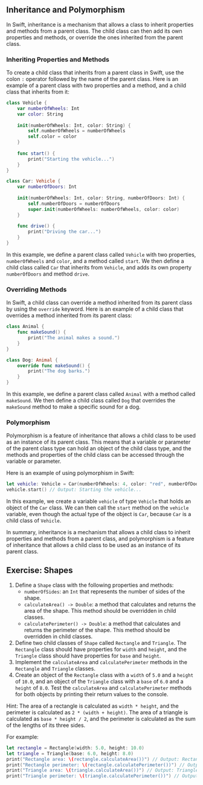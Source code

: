 ## Inheritance and Polymorphism

In Swift, inheritance is a mechanism that allows a class to inherit properties and methods from a parent class. The child class can then add its own properties and methods, or override the ones inherited from the parent class.

### Inheriting Properties and Methods

To create a child class that inherits from a parent class in Swift, use the colon `:` operator followed by the name of the parent class. Here is an example of a parent class with two properties and a method, and a child class that inherits from it:

```swift
class Vehicle {
    var numberOfWheels: Int
    var color: String
    
    init(numberOfWheels: Int, color: String) {
        self.numberOfWheels = numberOfWheels
        self.color = color
    }
    
    func start() {
        print("Starting the vehicle...")
    }
}

class Car: Vehicle {
    var numberOfDoors: Int
    
    init(numberOfWheels: Int, color: String, numberOfDoors: Int) {
        self.numberOfDoors = numberOfDoors
        super.init(numberOfWheels: numberOfWheels, color: color)
    }
    
    func drive() {
        print("Driving the car...")
    }
}
```

In this example, we define a parent class called `Vehicle` with two properties, `numberOfWheels` and `color`, and a method called `start`. We then define a child class called `Car` that inherits from `Vehicle`, and adds its own property `numberOfDoors` and method `drive`. 

### Overriding Methods

In Swift, a child class can override a method inherited from its parent class by using the `override` keyword. Here is an example of a child class that overrides a method inherited from its parent class:

```swift
class Animal {
    func makeSound() {
        print("The animal makes a sound.")
    }
}

class Dog: Animal {
    override func makeSound() {
        print("The dog barks.")
    }
}
```

In this example, we define a parent class called `Animal` with a method called `makeSound`. We then define a child class called `Dog` that overrides the `makeSound` method to make a specific sound for a dog.

### Polymorphism

Polymorphism is a feature of inheritance that allows a child class to be used as an instance of its parent class. This means that a variable or parameter of the parent class type can hold an object of the child class type, and the methods and properties of the child class can be accessed through the variable or parameter.

Here is an example of using polymorphism in Swift:

```swift
let vehicle: Vehicle = Car(numberOfWheels: 4, color: "red", numberOfDoors: 2)
vehicle.start() // Output: Starting the vehicle...
```

In this example, we create a variable `vehicle` of type `Vehicle` that holds an object of the `Car` class. We can then call the `start` method on the `vehicle` variable, even though the actual type of the object is `Car`, because `Car` is a child class of `Vehicle`.

In summary, inheritance is a mechanism that allows a child class to inherit properties and methods from a parent class, and polymorphism is a feature of inheritance that allows a child class to be used as an instance of its parent class.



## Exercise: Shapes

1. Define a `Shape` class with the following properties and methods:
    - `numberOfSides`: an `Int` that represents the number of sides of the shape.
    - `calculateArea() -> Double`: a method that calculates and returns the area of the shape. This method should be overridden in child classes.
    - `calculatePerimeter() -> Double`: a method that calculates and returns the perimeter of the shape. This method should be overridden in child classes.
2. Define two child classes of `Shape` called `Rectangle` and `Triangle`. The `Rectangle` class should have properties for `width` and `height`, and the `Triangle` class should have properties for `base` and `height`.
3. Implement the `calculateArea` and `calculatePerimeter` methods in the `Rectangle` and `Triangle` classes.
4. Create an object of the `Rectangle` class with a `width` of `5.0` and a `height` of `10.0`, and an object of the `Triangle` class with a `base` of `6.0` and a `height` of `8.0`. Test the `calculateArea` and `calculatePerimeter` methods for both objects by printing their return values to the console.

Hint: The area of a rectangle is calculated as `width * height`, and the perimeter is calculated as `2 * (width + height)`. The area of a triangle is calculated as `base * height / 2`, and the perimeter is calculated as the sum of the lengths of its three sides.

For example:

```swift
let rectangle = Rectangle(width: 5.0, height: 10.0)
let triangle = Triangle(base: 6.0, height: 8.0)
print("Rectangle area: \(rectangle.calculateArea())") // Output: Rectangle area: 50.0
print("Rectangle perimeter: \(rectangle.calculatePerimeter())") // Output: Rectangle perimeter: 30.0
print("Triangle area: \(triangle.calculateArea())") // Output: Triangle area: 24.0
print("Triangle perimeter: \(triangle.calculatePerimeter())") // Output: Triangle perimeter: 20.0
```
